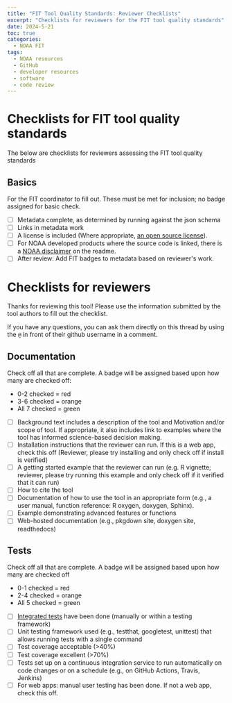 ```yaml
---
title: "FIT Tool Quality Standards: Reviewer Checklists"
excerpt: "Checklists for reviewers for the FIT tool quality standards"
date: 2024-5-21
toc: true
categories:
  - NOAA FIT
tags:
  - NOAA resources
  - GitHub
  - developer resources
  - software
  - code review
---
```


# Checklists for FIT tool quality standards

The below are checklists for reviewers assessing the FIT tool quality standards

## Basics 

For the FIT coordinator to fill out. These must be met for inclusion; no badge assigned for basic check.

- [ ] Metadata complete, as determined by running against the json schema
- [ ] Links in metadata work
- [ ] A license is included (Where appropriate, [an open source license](https://opensource.org/licenses/)).
- [ ] For NOAA developed products where the source code is linked, there is a [NOAA disclaimer](https://github.com/nmfs-fish-tools/resources?tab=readme-ov-file#noaa-license) on the readme.
- [ ] After review: Add FIT badges to metadata based on reviewer's work.

# Checklists for reviewers

Thanks for reviewing this tool! Please use the information submitted by the tool authors to fill out the checklist.

If you have any questions, you can ask them directly on this thread by using the `@` in front of their github username in a comment.

## Documentation

Check off all that are complete. A badge will be assigned based upon how many are checked off:

- 0-2 checked = red
- 3-6 checked = orange
- All 7 checked = green

- [ ] Background text includes a description of the tool and Motivation and/or scope of tool. If appropriate, it also includes link to examples where the tool has informed science-based decision making.
- [ ] Installation instructions that the reviewer can run. If this is a web app, check this off (Reviewer, please try installing and only check off if install is verified)
- [ ] A getting started example that the reviewer can run (e.g. R vignette; reviewer, please try running this example and only check off if it verified that it can run)
- [ ] How to cite the tool 
- [ ] Documentation of how to use the tool in an appropriate form (e.g., a user manual, function reference: R oxygen, doxygen, Sphinx).
- [ ] Example demonstrating advanced features or functions
- [ ] Web-hosted documentation (e.g., pkgdown site, doxygen site, readthedocs)

## Tests

Check off all that are complete. A badge will be assigned based upon how many are checked off

- 0-1 checked = red
- 2-4 checked = orange
- All 5 checked = green

- [ ] [Integrated tests](https://en.wikipedia.org/wiki/Integration_testing) have been done (manually or within a testing framework)
- [ ] Unit testing framework used (e.g., testthat, googletest, unittest) that allows running tests with a single command
- [ ] Test coverage acceptable (>40%)
- [ ] Test coverage excellent (>70%)
- [ ] Tests set up on a continuous integration service to run automatically on code changes or on a schedule (e.g., on GitHub Actions, Travis, Jenkins)
- [ ] For web apps: manual user testing has been done. If not a web app, check this off.